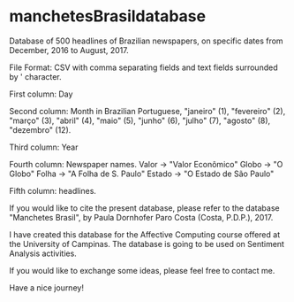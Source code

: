 # manchetesBrasildatabase
Database of 500 headlines of Brazilian newspapers, on specific dates from December, 2016 to August, 2017.

File Format: CSV with comma separating fields and text fields surrounded by ' character.

First column: Day

Second column: Month in Brazilian Portuguese, "janeiro" (1), "fevereiro" (2), "março" (3), "abril" (4), "maio" (5), "junho" (6), "julho" (7), "agosto" (8), "dezembro" (12).

Third column: Year

Fourth column: Newspaper names.
Valor -> "Valor Econômico"
Globo -> "O Globo"
Folha -> "A Folha de S. Paulo"
Estado -> "O Estado de São Paulo"

Fifth column: headlines.

If you would like to cite the present database, please refer to the database "Manchetes Brasil", by Paula Dornhofer Paro Costa (Costa, P.D.P.), 2017.

I have created this database for the Affective Computing course offered at the University of Campinas. The database is going to be used on Sentiment Analysis activities. 

If you would like to exchange some ideas, please feel free to contact me.

Have a nice journey!
